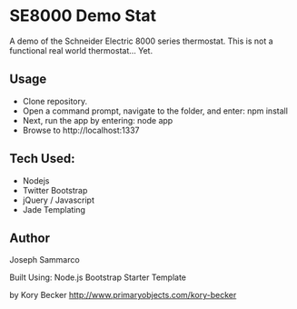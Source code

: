 SE8000 Demo Stat
===

A demo of the Schneider Electric 8000 series thermostat. This is not a functional real world thermostat... Yet.

## Usage
- Clone repository.
- Open a command prompt, navigate to the folder, and enter: npm install
- Next, run the app by entering: node app
- Browse to http://localhost:1337

## Tech Used:

- Nodejs
- Twitter Bootstrap
- jQuery / Javascript
- Jade Templating

## Author
Joseph Sammarco

Built Using: Node.js Bootstrap Starter Template

by Kory Becker http://www.primaryobjects.com/kory-becker
